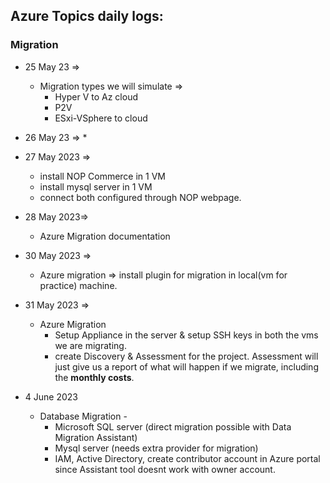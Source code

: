 Azure Topics daily logs:
-----------------------------

### Migration

* 25 May 23 => 
  * Migration types we will simulate => 
    * Hyper V to Az cloud
    * P2V
    * ESxi-VSphere to cloud

* 26 May 23 =>
  * 

* 27 May 2023 =>
  * install NOP Commerce in 1 VM
  * install mysql server in 1 VM
  * connect both configured through NOP webpage.

* 28 May 2023=>
  * Azure Migration documentation

* 30 May 2023 =>
  * Azure migration => install plugin for migration in local(vm for practice) machine.

* 31 May 2023 =>
  * Azure Migration
    * Setup Appliance in the server & setup SSH keys in both the vms we are migrating.
    * create Discovery & Assessment for the project. Assessment will just give us a report of what will happen if we migrate, including the **monthly costs**.


* 4 June 2023
  * Database Migration - 
    * Microsoft SQL server (direct migration possible with Data Migration Assistant)
    * Mysql server (needs extra provider for migration)
    * IAM, Active Directory, create contributor account in Azure portal since Assistant tool doesnt work with owner account.

